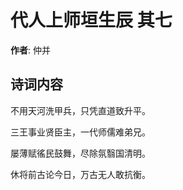 # 代人上师垣生辰  其七

**作者**: 仲并

## 诗词内容

不用天河洗甲兵，只凭直道致升平。

三王事业贤臣主，一代师儒难弟兄。

屡薄赋徭民鼓舞，尽除氛翳国清明。

休将前古论今日，万古无人敢抗衡。

